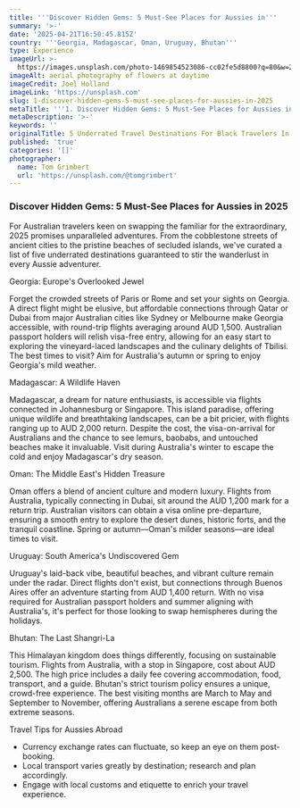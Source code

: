 ```yaml
---
title: '''Discover Hidden Gems: 5 Must-See Places for Aussies in'''
summary: '>-'
date: '2025-04-21T16:50:45.815Z'
country: '''Georgia, Madagascar, Oman, Uruguay, Bhutan'''
type: Experience
imageUrl: >-
  https://images.unsplash.com/photo-1469854523086-cc02fe5d8800?q=80&w=2021&auto=format&fit=crop&ixlib=rb-4.0.3&ixid=M3wxMjA3fDB8MHxwaG90by1wYWdlfHx8fGVufDB8fHx8fA%3D%3D
imageAlt: aerial photography of flowers at daytime
imageCredit: Joel Holland
imageLink: 'https://unsplash.com'
slug: 1-discover-hidden-gems-5-must-see-places-for-aussies-in-2025
metaTitle: '''1. Discover Hidden Gems: 5 Must-See Places for Aussies in 2025'''
metaDescription: '>-'
keywords: ''
originalTitle: 5 Underrated Travel Destinations For Black Travelers In 2025 - Travel Noire
published: 'true'
categories: '[]'
photographer:
  name: Tom Grimbert
  url: 'https://unsplash.com/@tomgrimbert'
---
```







### Discover Hidden Gems: 5 Must-See Places for Aussies in 2025

For Australian travelers keen on swapping the familiar for the extraordinary, 2025 promises unparalleled adventures. From the cobblestone streets of ancient cities to the pristine beaches of secluded islands, we've curated a list of five underrated destinations guaranteed to stir the wanderlust in every Aussie adventurer. 

Georgia: Europe's Overlooked Jewel

Forget the crowded streets of Paris or Rome and set your sights on Georgia. A direct flight might be elusive, but affordable connections through Qatar or Dubai from major Australian cities like Sydney or Melbourne make Georgia accessible, with round-trip flights averaging around AUD 1,500. Australian passport holders will relish visa-free entry, allowing for an easy start to exploring the vineyard-laced landscapes and the culinary delights of Tbilisi. The best times to visit? Aim for Australia's autumn or spring to enjoy Georgia's mild weather.

Madagascar: A Wildlife Haven

Madagascar, a dream for nature enthusiasts, is accessible via flights connected in Johannesburg or Singapore. This island paradise, offering unique wildlife and breathtaking landscapes, can be a bit pricier, with flights ranging up to AUD 2,000 return. Despite the cost, the visa-on-arrival for Australians and the chance to see lemurs, baobabs, and untouched beaches make it invaluable. Visit during Australia's winter to escape the cold and enjoy Madagascar's dry season.

Oman: The Middle East's Hidden Treasure

Oman offers a blend of ancient culture and modern luxury. Flights from Australia, typically connecting in Dubai, sit around the AUD 1,200 mark for a return trip. Australian visitors can obtain a visa online pre-departure, ensuring a smooth entry to explore the desert dunes, historic forts, and the tranquil coastline. Spring or autumn—Oman's milder seasons—are ideal times to visit.

Uruguay: South America's Undiscovered Gem

Uruguay's laid-back vibe, beautiful beaches, and vibrant culture remain under the radar. Direct flights don't exist, but connections through Buenos Aires offer an adventure starting from AUD 1,400 return. With no visa required for Australian passport holders and summer aligning with Australia's, it's perfect for those looking to swap hemispheres during the holidays.

Bhutan: The Last Shangri-La

This Himalayan kingdom does things differently, focusing on sustainable tourism. Flights from Australia, with a stop in Singapore, cost about AUD 2,500. The high price includes a daily fee covering accommodation, food, transport, and a guide. Bhutan's strict tourism policy ensures a unique, crowd-free experience. The best visiting months are March to May and September to November, offering Australians a serene escape from both extreme seasons.

Travel Tips for Aussies Abroad

- Currency exchange rates can fluctuate, so keep an eye on them post-booking.
- Local transport varies greatly by destination; research and plan accordingly.
- Engage with local customs and etiquette to enrich your travel experience.
